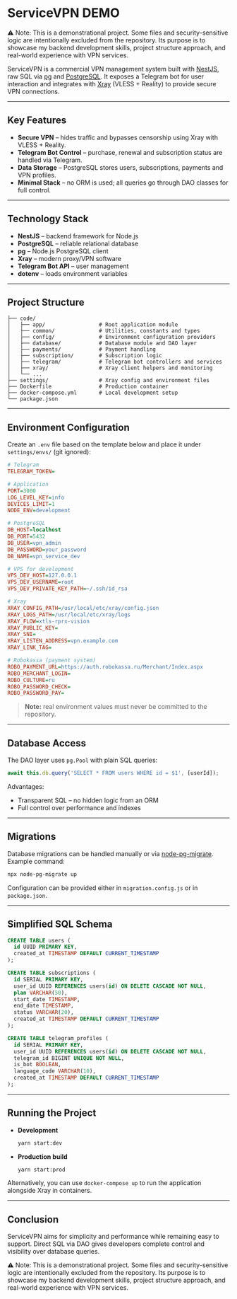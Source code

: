# ServiceVPN DEMO

⚠️ Note: This is a demonstrational project. Some files and security-sensitive logic are intentionally excluded from the repository. Its purpose is to showcase my backend development skills, project structure approach, and real-world experience with VPN services.

ServiceVPN is a commercial VPN management system built with [NestJS](https://nestjs.com), raw SQL via [pg](https://node-postgres.com/) and [PostgreSQL](https://www.postgresql.org). It exposes a Telegram bot for user interaction and integrates with [Xray](https://github.com/XTLS/Xray-core) (VLESS + Reality) to provide secure VPN connections.

---

## Key Features

- **Secure VPN** – hides traffic and bypasses censorship using Xray with VLESS + Reality.
- **Telegram Bot Control** – purchase, renewal and subscription status are handled via Telegram.
- **Data Storage** – PostgreSQL stores users, subscriptions, payments and VPN profiles.
- **Minimal Stack** – no ORM is used; all queries go through DAO classes for full control.

---

## Technology Stack

- **NestJS** – backend framework for Node.js
- **PostgreSQL** – reliable relational database
- **pg** – Node.js PostgreSQL client
- **Xray** – modern proxy/VPN software
- **Telegram Bot API** – user management
- **dotenv** – loads environment variables

---

## Project Structure

```plaintext
├── code/
│   ├── app/                 # Root application module
│   ├── common/              # Utilities, constants and types
│   ├── config/              # Environment configuration providers
│   ├── database/            # Database module and DAO layer
│   ├── payments/            # Payment handling
│   ├── subscription/        # Subscription logic
│   ├── telegram/            # Telegram bot controllers and services
│   ├── xray/                # Xray client helpers and monitoring
│   └── ...
├── settings/                # Xray config and environment files
├── Dockerfile               # Production container
├── docker-compose.yml       # Local development setup
└── package.json
```

---

## Environment Configuration

Create an `.env` file based on the template below and place it under `settings/envs/` (git ignored):

```ini
# Telegram
TELEGRAM_TOKEN=

# Application
PORT=3000
LOG_LEVEL_KEY=info
DEVICES_LIMIT=1
NODE_ENV=development

# PostgreSQL
DB_HOST=localhost
DB_PORT=5432
DB_USER=vpn_admin
DB_PASSWORD=your_password
DB_NAME=vpn_service_dev

# VPS for development
VPS_DEV_HOST=127.0.0.1
VPS_DEV_USERNAME=root
VPS_DEV_PRIVATE_KEY_PATH=~/.ssh/id_rsa

# Xray
XRAY_CONFIG_PATH=/usr/local/etc/xray/config.json
XRAY_LOGS_PATH=/usr/local/etc/xray/logs
XRAY_FLOW=xtls-rprx-vision
XRAY_PUBLIC_KEY=
XRAY_SNI=
XRAY_LISTEN_ADDRESS=vpn.example.com
XRAY_LINK_TAG=

# Robokassa (payment system)
ROBO_PAYMENT_URL=https://auth.robokassa.ru/Merchant/Index.aspx
ROBO_MERCHANT_LOGIN=
ROBO_CULTURE=ru
ROBO_PASSWORD_CHECK=
ROBO_PASSWORD_PAY=
```

> **Note:** real environment values must never be committed to the repository.

---

## Database Access

The DAO layer uses `pg.Pool` with plain SQL queries:

```ts
await this.db.query('SELECT * FROM users WHERE id = $1', [userId]);
```

Advantages:

- Transparent SQL – no hidden logic from an ORM
- Full control over performance and indexes

---

## Migrations

Database migrations can be handled manually or via [node-pg-migrate](https://github.com/salsita/node-pg-migrate).
Example command:

```bash
npx node-pg-migrate up
```

Configuration can be provided either in `migration.config.js` or in `package.json`.

---

## Simplified SQL Schema

```sql
CREATE TABLE users (
  id UUID PRIMARY KEY,
  created_at TIMESTAMP DEFAULT CURRENT_TIMESTAMP
);

CREATE TABLE subscriptions (
  id SERIAL PRIMARY KEY,
  user_id UUID REFERENCES users(id) ON DELETE CASCADE NOT NULL,
  plan VARCHAR(50),
  start_date TIMESTAMP,
  end_date TIMESTAMP,
  status VARCHAR(20),
  created_at TIMESTAMP DEFAULT CURRENT_TIMESTAMP
);

CREATE TABLE telegram_profiles (
  id SERIAL PRIMARY KEY,
  user_id UUID REFERENCES users(id) ON DELETE CASCADE NOT NULL,
  telegram_id BIGINT UNIQUE NOT NULL,
  is_bot BOOLEAN,
  language_code VARCHAR(10),
  created_at TIMESTAMP DEFAULT CURRENT_TIMESTAMP
);
```

---

## Running the Project

- **Development**
  ```bash
  yarn start:dev
  ```
- **Production build**
  ```bash
  yarn start:prod
  ```

Alternatively, you can use `docker-compose up` to run the application alongside Xray in containers.

---

## Conclusion

ServiceVPN aims for simplicity and performance while remaining easy to support. Direct SQL via DAO gives developers complete control and visibility over database queries.

⚠️ Note: This is a demonstrational project. Some files and security-sensitive logic are intentionally excluded from the repository. Its purpose is to showcase my backend development skills, project structure approach, and real-world experience with VPN services.